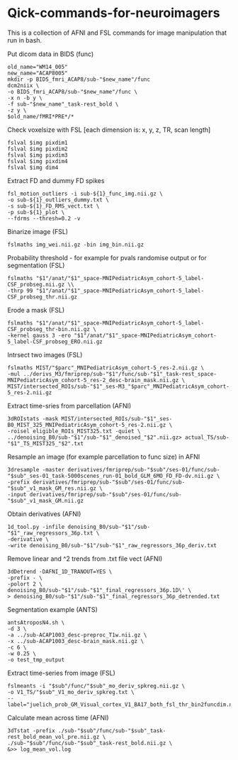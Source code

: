 # Qick-commands-for-neuroimagers
This is a collection of AFNI and FSL commands for image manipulation that run in bash.


Put dicom data in BIDS (func)

```
old_name="WM14_005"
new_name="ACAP8005"
mkdir -p BIDS_fmri_ACAP8/sub-"$new_name"/func
dcm2niix \
-o BIDS_fmri_ACAP8/sub-"$new_name"/func \
-x n -b y \
-f sub-"$new_name"_task-rest_bold \
-z y \
$old_name/fMRI*PRE*/*
```

Check voxelsize with FSL [each dimension is: x, y, z, TR, scan length]

```
fslval $img pixdim1
fslval $img pixdim2
fslval $img pixdim3
fslval $img pixdim4
fslval $img dim4
```

Extract FD and dummy FD spikes

```
fsl_motion_outliers -i sub-${1}_func_img.nii.gz \
-o sub-${1}_outliers_dummy.txt \
-s sub-${1}_FD_RMS_vect.txt \
-p sub-${1}_plot \
--fdrms --thresh=0.2 -v

```

Binarize image (FSL)

```
fslmaths img_wei.nii.gz -bin img_bin.nii.gz
```

Probability threshold - for example for pvals randomise output or for segmentation (FSL)

```
fslmaths "$1"/anat/"$1"_space-MNIPediatricAsym_cohort-5_label-CSF_probseg.nii.gz \\
-thrp 99 "$1"/anat/"$1"_space-MNIPediatricAsym_cohort-5_label-CSF_probseg_thr.nii.gz
```

Erode a mask (FSL)

```
fslmaths "$1"/anat/"$1"_space-MNIPediatricAsym_cohort-5_label-CSF_probseg_thr-bin.nii.gz \
-kernel gauss 3 -ero "$1"/anat/"$1"_space-MNIPediatricAsym_cohort-5_label-CSF_probseg_ERO.nii.gz
```

Intrsect two images (FSL)

```
fslmaths MIST/"$parc"_MNIPediatricAsym_cohort-5_res-2.nii.gz \
-mul ../derivs_M3/fmriprep/sub-"$1"/func/sub-"$1"_task-rest_space-MNIPediatricAsym_cohort-5_res-2_desc-brain_mask.nii.gz \
MIST/intersected_ROIs/sub-"$1"_ses-M3_"$parc"_MNIPediatricAsym_cohort-5_res-2.nii.gz
```

Extract time-sries from parcellation (AFNI)

```
3dROIstats -mask MIST/intersected_ROIs/sub-"$1"_ses-B0_MIST_325_MNIPediatricAsym_cohort-5_res-2.nii.gz \
-roisel eligible_ROIs_MIST325.txt -quiet \
../denoising_B0/sub-"$1"/sub-"$1"_denoised_"$2".nii.gz> actual_TS/sub-"$1"_TS_MIST325_"$2".txt
```

Resample an image (for example parcellation to func size) in AFNI

```
3dresample -master derivatives/fmriprep/sub-"$sub"/ses-01/func/sub-"$sub"_ses-01_task-5000scenes_run-01_bold_GLM_6MO_FD_FD-dv.nii.gz \
-prefix derivatives/fmriprep/sub-"$sub"/ses-01/func/sub-"$sub"_v1_mask_GM_res.nii.gz \
-input derivatives/fmriprep/sub-"$sub"/ses-01/func/sub-"$sub"_v1_mask_GM.nii.gz
```

Obtain derivatives (AFNI)

```
1d_tool.py -infile denoising_B0/sub-"$1"/sub-"$1"_raw_regressors_36p.txt \
-derivative \
-write denoising_B0/sub-"$1"/sub-"$1"_raw_regressors_36p_deriv.txt
```

Remove linear and ^2 trends from .txt file vect (AFNI)

```
3dDetrend -DAFNI_1D_TRANOUT=YES \
-prefix - \
-polort 2 \
denoising_B0/sub-"$1"/sub-"$1"_final_regressors_36p.1D\' \
> denoising_B0/sub-"$1"/sub-"$1"_final_regressors_36p_detrended.txt
```

Segmentation example (ANTS)

```
antsAtroposN4.sh \
-d 3 \
-a ../sub-ACAP1003_desc-preproc_T1w.nii.gz \
-x ../sub-ACAP1003_desc-brain_mask.nii.gz \
-c 6 \
-w 0.25 \
-o test_tmp_output
```

Extract time-series from image (FSL)

```
fslmeants -i "$sub"/func/"$sub"_mo_deriv_spkreg.nii.gz \
-o V1_TS/"$sub"_V1_mo_deriv_spkreg.txt \
--label="juelich_prob_GM_Visual_cortex_V1_BA17_both_fsl_thr_bin2funcdim.nii.gz"
```

Calculate mean across time (AFNI)

```
3dTstat -prefix ./sub-"$sub"/func/sub-"$sub"_task-rest_bold_mean_vol_pre.nii.gz \
./sub-"$sub"/func/sub-"$sub"_task-rest_bold.nii.gz \
&>> log_mean_vol.log
```

